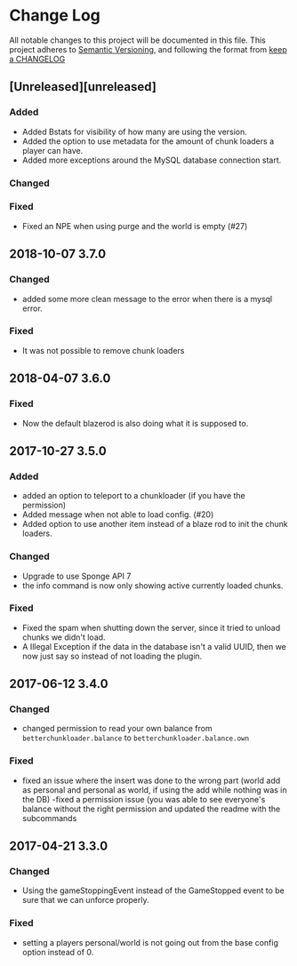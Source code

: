 # Change Log
All notable changes to this project will be documented in this file.
This project adheres to [Semantic Versioning](http://semver.org/ ), and following the format from [keep a CHANGELOG](http://keepachangelog.com/ )

## [Unreleased][unreleased]
### Added
 - Added Bstats for visibility of how many are using the version.
 - Added the option to use metadata for the amount of chunk loaders a player can have.
 - Added more exceptions around the MySQL database connection start.
 
### Changed

### Fixed
 - Fixed an NPE when using purge and the world is empty (#27)

## 2018-10-07 3.7.0
### Changed
 - added some more clean message to the error when there is a mysql error.

### Fixed
 - It was not possible to remove chunk loaders


## 2018-04-07 3.6.0
### Fixed
 - Now the default blazerod is also doing what it is supposed to.


## 2017-10-27 3.5.0
### Added
 - added an option to teleport to a chunkloader (if you have the permission)
 - Added message when not able to load config. (#20)
 - Added option to use another item instead of a blaze rod to init the chunk loaders.

### Changed
 -  Upgrade to use Sponge API 7
 -  the info command is now only showing active currently loaded chunks.

### Fixed
 - Fixed the spam when shutting down the server, since it tried to unload chunks we didn't load.
 - A Illegal Exception if the data in the database isn't a valid UUID, then we now just say so instead of not loading the plugin.


## 2017-06-12 3.4.0
### Changed
 - changed permission to read your own balance from `betterchunkloader.balance` to `betterchunkloader.balance.own`

### Fixed
 - fixed an issue where the insert was done to the wrong part (world add as personal and personal as world, if using the add while nothing was in the DB)
-fixed a permission issue (you was able to see everyone's balance without the right permission and updated the readme with the subcommands




## 2017-04-21 3.3.0
### Changed
 - Using the gameStoppingEvent instead of the GameStopped event to be sure that we can unforce properly.
 
### Fixed
- setting a players personal/world is not going out from the base config option instead of 0.
